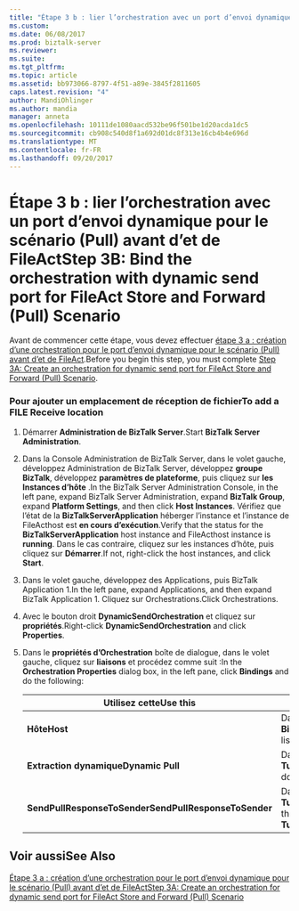 ```yaml
---
title: "Étape 3 b : lier l’orchestration avec un port d’envoi dynamique pour le scénario (Pull) avant d’et de FileAct | Documents Microsoft"
ms.custom: 
ms.date: 06/08/2017
ms.prod: biztalk-server
ms.reviewer: 
ms.suite: 
ms.tgt_pltfrm: 
ms.topic: article
ms.assetid: bb973066-8797-4f51-a89e-3845f2811605
caps.latest.revision: "4"
author: MandiOhlinger
ms.author: mandia
manager: anneta
ms.openlocfilehash: 10111de1080aacd532be96f501be1d20acda1dc5
ms.sourcegitcommit: cb908c540d8f1a692d01dc8f313e16cb4b4e696d
ms.translationtype: MT
ms.contentlocale: fr-FR
ms.lasthandoff: 09/20/2017
---
```

# <a name="step-3b-bind-the-orchestration-with-dynamic-send-port-for-fileact-store-and-forward-pull-scenario"></a><span data-ttu-id="d582f-102">Étape 3 b : lier l’orchestration avec un port d’envoi dynamique pour le scénario (Pull) avant d’et de FileAct</span><span class="sxs-lookup"><span data-stu-id="d582f-102">Step 3B: Bind the orchestration with dynamic send port for FileAct Store and Forward (Pull) Scenario</span></span>
<span data-ttu-id="d582f-103">Avant de commencer cette étape, vous devez effectuer [étape 3 a : création d’une orchestration pour le port d’envoi dynamique pour le scénario (Pull) avant d’et de FileAct](../../adapters-and-accelerators/fileact-interact/step-3a-create-orchestration-for-dynamic-send-port-fileact-store-and-forward.md).</span><span class="sxs-lookup"><span data-stu-id="d582f-103">Before you begin this step, you must complete [Step 3A: Create an orchestration for dynamic send port for FileAct Store and Forward (Pull) Scenario](../../adapters-and-accelerators/fileact-interact/step-3a-create-orchestration-for-dynamic-send-port-fileact-store-and-forward.md).</span></span>  
  
### <a name="to-add-a-file-receive-location"></a><span data-ttu-id="d582f-104">Pour ajouter un emplacement de réception de fichier</span><span class="sxs-lookup"><span data-stu-id="d582f-104">To add a FILE Receive location</span></span>  
  
1.  <span data-ttu-id="d582f-105">Démarrer **Administration de BizTalk Server**.</span><span class="sxs-lookup"><span data-stu-id="d582f-105">Start **BizTalk Server Administration**.</span></span>  
  
2.  <span data-ttu-id="d582f-106">Dans la Console Administration de BizTalk Server, dans le volet gauche, développez Administration de BizTalk Server, développez **groupe BizTalk**, développez **paramètres de plateforme**, puis cliquez sur **les Instances d’hôte** .</span><span class="sxs-lookup"><span data-stu-id="d582f-106">In the BizTalk Server Administration Console, in the left pane, expand BizTalk Server Administration, expand **BizTalk Group**, expand **Platform Settings**, and then click **Host Instances**.</span></span> <span data-ttu-id="d582f-107">Vérifiez que l’état de la **BizTalkServerApplication** héberger l’instance et l’instance de FileActhost est **en cours d’exécution**.</span><span class="sxs-lookup"><span data-stu-id="d582f-107">Verify that the status for the **BizTalkServerApplication** host instance and FileActhost instance is **running**.</span></span> <span data-ttu-id="d582f-108">Dans le cas contraire, cliquez sur les instances d’hôte, puis cliquez sur **Démarrer**.</span><span class="sxs-lookup"><span data-stu-id="d582f-108">If not, right-click the host instances, and click **Start**.</span></span>  
  
3.  <span data-ttu-id="d582f-109">Dans le volet gauche, développez des Applications, puis BizTalk Application 1.</span><span class="sxs-lookup"><span data-stu-id="d582f-109">In the left pane, expand Applications, and then expand BizTalk Application 1.</span></span> <span data-ttu-id="d582f-110">Cliquez sur Orchestrations.</span><span class="sxs-lookup"><span data-stu-id="d582f-110">Click Orchestrations.</span></span>  
  
4.  <span data-ttu-id="d582f-111">Avec le bouton droit **DynamicSendOrchestration** et cliquez sur **propriétés**.</span><span class="sxs-lookup"><span data-stu-id="d582f-111">Right-click **DynamicSendOrchestration** and click **Properties**.</span></span>  
  
5.  <span data-ttu-id="d582f-112">Dans le **propriétés d’Orchestration** boîte de dialogue, dans le volet gauche, cliquez sur **liaisons** et procédez comme suit :</span><span class="sxs-lookup"><span data-stu-id="d582f-112">In the **Orchestration Properties** dialog box, in the left pane, click **Bindings** and do the following:</span></span>  
  
    |<span data-ttu-id="d582f-113">**Utilisez cette**</span><span class="sxs-lookup"><span data-stu-id="d582f-113">**Use this**</span></span>|<span data-ttu-id="d582f-114">**Pour ce faire**</span><span class="sxs-lookup"><span data-stu-id="d582f-114">**To do this**</span></span>|  
    |------------------|--------------------|  
    |<span data-ttu-id="d582f-115">**Hôte**</span><span class="sxs-lookup"><span data-stu-id="d582f-115">**Host**</span></span>|<span data-ttu-id="d582f-116">Dans la liste déroulante, sélectionnez **BizTalkServer Application**.</span><span class="sxs-lookup"><span data-stu-id="d582f-116">From the drop-down list, select **BizTalkServer Application**.</span></span>|  
    |<span data-ttu-id="d582f-117">**Extraction dynamique**</span><span class="sxs-lookup"><span data-stu-id="d582f-117">**Dynamic Pull**</span></span>|<span data-ttu-id="d582f-118">Dans la liste déroulante, sélectionnez **Tutorial_FA_DynamicSendPort**.</span><span class="sxs-lookup"><span data-stu-id="d582f-118">From the drop-down list, select **Tutorial_FA_DynamicSendPort**.</span></span>|  
    |<span data-ttu-id="d582f-119">**SendPullResponseToSender**</span><span class="sxs-lookup"><span data-stu-id="d582f-119">**SendPullResponseToSender**</span></span>|<span data-ttu-id="d582f-120">Dans la liste déroulante, sélectionnez **Tutorial_FA_SendPullResponsetoReceiver**.</span><span class="sxs-lookup"><span data-stu-id="d582f-120">From the drop-down list, select **Tutorial_FA_SendPullResponsetoReceiver**.</span></span>|  
  
## <a name="see-also"></a><span data-ttu-id="d582f-121">Voir aussi</span><span class="sxs-lookup"><span data-stu-id="d582f-121">See Also</span></span>  
 [<span data-ttu-id="d582f-122">Étape 3 a : création d’une orchestration pour le port d’envoi dynamique pour le scénario (Pull) avant d’et de FileAct</span><span class="sxs-lookup"><span data-stu-id="d582f-122">Step 3A: Create an orchestration for dynamic send port for FileAct Store and Forward (Pull) Scenario</span></span>](../../adapters-and-accelerators/fileact-interact/step-3a-create-orchestration-for-dynamic-send-port-fileact-store-and-forward.md)